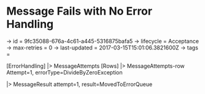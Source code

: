 # Message Fails with No Error Handling

-> id = 9fc35088-676a-4c61-a445-5316875bafa5
-> lifecycle = Acceptance
-> max-retries = 0
-> last-updated = 2017-03-15T15:01:06.3821600Z
-> tags = 

[ErrorHandling]
|> MessageAttempts
    [Rows]
    |> MessageAttempts-row Attempt=1, errorType=DivideByZeroException

|> MessageResult attempt=1, result=MovedToErrorQueue
~~~
